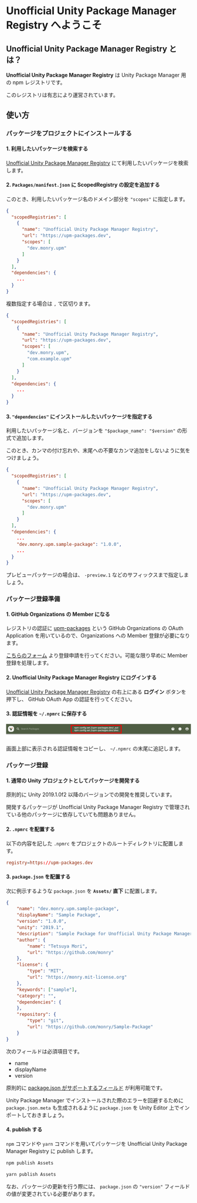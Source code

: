 # Unofficial Unity Package Manager Registry へようこそ

## Unofficial Unity Package Manager Registry とは？

**Unofficial Unity Package Manager Registry** は Unity Package Manager 用の npm レジストリです。

このレジストリは有志により運営されています。

## 使い方

### パッケージをプロジェクトにインストールする

#### 1. 利用したいパッケージを検索する

[Unofficial Unity Package Manager Registry](https://upm-packages.dev) にて利用したいパッケージを検索します。

#### 2. `Packages/manifest.json` に ScopedRegistry の設定を追加する

このとき、利用したいパッケージ名のドメイン部分を `"scopes"` に指定します。

```json
{
  "scopedRegistries": [
    {
      "name": "Unofficial Unity Package Manager Registry",
      "url": "https://upm-packages.dev",
      "scopes": [
        "dev.monry.upm"
      ]
    }
  ],
  "dependencies": {
    ...
  }
}
```

複数指定する場合は `,` で区切ります。

```json
{
  "scopedRegistries": [
    {
      "name": "Unofficial Unity Package Manager Registry",
      "url": "https://upm-packages.dev",
      "scopes": [
        "dev.monry.upm",
        "com.example.upm"
      ]
    }
  ],
  "dependencies": {
    ...
  }
}
```

#### 3. `"dependencies"` にインストールしたいパッケージを指定する

利用したいパッケージ名と、バージョンを `"$package_name": "$version"` の形式で追加します。

このとき、カンマの付け忘れや、末尾への不要なカンマ追加をしないように気をつけましょう。

```json
{
  "scopedRegistries": [
    {
      "name": "Unofficial Unity Package Manager Registry",
      "url": "https://upm-packages.dev",
      "scopes": [
        "dev.monry.upm"
      ]
    }
  ],
  "dependencies": {
    ...
    "dev.monry.upm.sample-package": "1.0.0",
    ...
  }
}
```

プレビューパッケージの場合は、 `-preview.1` などのサフィックスまで指定しましょう。

### パッケージ登録準備

#### 1. GitHub Organizations の Member になる

レジストリの認証に [upm-packages](https://github.com/upm-packages) という GitHub Organizations の OAuth Application を用いているので、Organizations への Member 登録が必要になります。

[こちらのフォーム](https://forms.gle/2PKmKjcxeGpiZcYB8) より登録申請を行ってください。可能な限り早めに Member 登録を処理します。

#### 2. Unofficial Unity Package Manager Registry にログインする

[Unofficial Unity Package Manager Registry](https://upm-packages.dev) の右上にある **ログイン** ボタンを押下し、 GitHub OAuth App の認証を行ってください。

#### 3. 認証情報を `~/.npmrc` に保存する

![認証情報](images/auth_info.png)

画面上部に表示される認証情報をコピーし、 `~/.npmrc` の末尾に追記します。

### パッケージ登録

#### 1. 通常の Unity プロジェクトとしてパッケージを開発する

原則的に Unity 2019.1.0f2 以降のバージョンでの開発を推奨しています。

開発するパッケージが Unofficial Unity Package Manager Registry で管理されている他のパッケージに依存していても問題ありません。

#### 2. `.npmrc` を配置する

以下の内容を記した `.npmrc` をプロジェクトのルートディレクトリに配置します。

```rc
registry=https://upm-packages.dev
```

#### 3. `package.json` を配置する

次に例示するような `package.json` を **`Assets/` 直下** に配置します。

```json
{
    "name": "dev.monry.upm.sample-package",
    "displayName": "Sample Package",
    "version": "1.0.0",
    "unity": "2019.1",
    "description": "Sample Package for Unofficial Unity Package Manager Registry",
    "author": {
        "name": "Tetsuya Mori",
        "url": "https://github.com/monry"
    },
    "license": {
        "type": "MIT",
        "url": "https://monry.mit-license.org"
    },
    "keywords": ["sample"],
    "category": "",
    "dependencies": {
    },
    "repository": {
        "type": "git",
        "url": "https://github.com/monry/Sample-Package"
    }
}
```

次のフィールドは必須項目です。

* name
* displayName
* version

原則的に [package.json がサポートするフィールド](https://docs.npmjs.com/files/package.json) が利用可能です。

Unity Package Manager でインストールされた際のエラーを回避するために `package.json.meta` も生成されるように `package.json` を Unity Editor 上でインポートしておきましょう。

#### 4. publish する

`npm` コマンドや `yarn` コマンドを用いてパッケージを Unofficial Unity Package Manager Registry に publish します。

```bash
npm publish Assets
```

```bash
yarn publish Assets
```

なお、パッケージの更新を行う際には、 `package.json` の `"version"` フィールドの値が変更されている必要があります。
